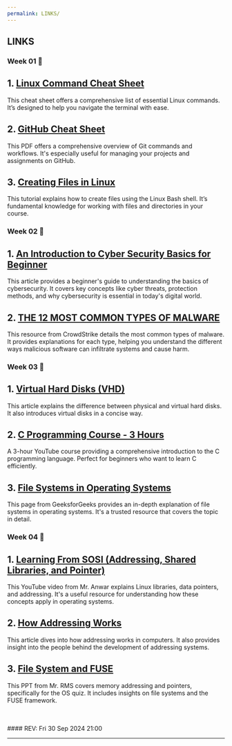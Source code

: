 ```yaml
---
permalink: LINKS/
---
```


## LINKS

### Week 01 🚩
<div class="link-card">
  <h2>1. <a href="https://phoenixnap.com/kb/linux-commands-cheat-sheet">Linux Command Cheat Sheet</a></h2>
  <p>This cheat sheet offers a comprehensive list of essential Linux commands. It’s designed to help you navigate the terminal with ease.</p>
</div>

<div class="link-card">
  <h2>2. <a href="https://training.github.com/downloads/github-git-cheat-sheet.pdf">GitHub Cheat Sheet</a></h2>
  <p>This PDF offers a comprehensive overview of Git commands and workflows. It's especially useful for managing your projects and assignments on GitHub.</p>
</div>

<div class="link-card">
  <h2>3. <a href="https://www.cyberciti.biz/faq/create-a-file-in-linux-using-the-bash-shell-terminal/">Creating Files in Linux</a></h2>
  <p>This tutorial explains how to create files using the Linux Bash shell. It’s fundamental knowledge for working with files and directories in your course.</p>
</div>

### Week 02 🚩
<div class="link-card">
  <h2>1. <a href="https://geekflare.com/understanding-cybersecurity/">An Introduction to Cyber Security Basics for Beginner</a></h2>
  <p>This article provides a beginner's guide to understanding the basics of cybersecurity. It covers key concepts like cyber threats, protection methods, and why cybersecurity is essential in today's digital world.</p>
</div>

<div class="link-card">
  <h2>2. <a href="https://www.crowdstrike.com/cybersecurity-101/malware/types-of-malware/">THE 12 MOST COMMON TYPES OF MALWARE</a></h2>
  <p>This resource from CrowdStrike details the most common types of malware. It provides explanations for each type, helping you understand the different ways malicious software can infiltrate systems and cause harm.</p>
</div>

### Week 03 🚩
<div class="link-card">
  <h2>1. <a href="https://www.techtarget.com/searchvirtualdesktop/definition/virtual-hard-disk-VHD">Virtual Hard Disks (VHD)</a></h2>
  <p>This article explains the difference between physical and virtual hard disks. It also introduces virtual disks in a concise way.</p>
</div>

<div class="link-card">
  <h2>2. <a href="https://www.youtube.com/watch?v=KJgsSFOSQv0">C Programming Course - 3 Hours</a></h2>
  <p>A 3-hour YouTube course providing a comprehensive introduction to the C programming language. Perfect for beginners who want to learn C efficiently.</p>
</div>

<div class="link-card">
  <h2>3. <a href="https://www.geeksforgeeks.org/file-systems-in-operating-system/">File Systems in Operating Systems</a></h2>
  <p>This page from GeeksforGeeks provides an in-depth explanation of file systems in operating systems. It's a trusted resource that covers the topic in detail.</p>
</div>

### Week 04 🚩
<div class="link-card">
  <h2>1. <a href="https://www.youtube.com/watch?v=uFj7mKNq1t0">Learning From SOSI (Addressing, Shared Libraries, and Pointer)</a></h2>
  <p>This YouTube video from Mr. Anwar explains Linux libraries, data pointers, and addressing. It's a useful resource for understanding how these concepts apply in operating systems.</p>
</div>

<div class="link-card">
  <h2>2. <a href="https://computer.howstuffworks.com/c23.htm">How Addressing Works</a></h2>
  <p>This article dives into how addressing works in computers. It also provides insight into the people behind the development of addressing systems.</p>
</div>

<div class="link-card">
  <h2>3. <a href="https://os.vlsm.org/Slides/os04.pdf">File System and FUSE</a></h2>
  <p>This PPT from Mr. RMS covers memory addressing and pointers, specifically for the OS quiz. It includes insights on file systems and the FUSE framework.</p>
</div>

<br>
<br>
#### REV: Fri 30 Sep 2024 21:00
<hr>
